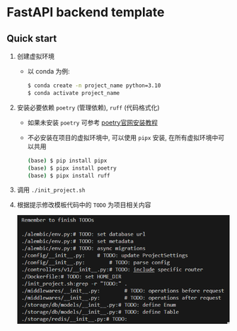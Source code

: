 # FastAPI backend template

## Quick start

1. 创建虚拟环境
    - 以 conda 为例:

        ```bash
        $ conda create -n project_name python=3.10
        $ conda activate project_name
        ```
2. 安装必要依赖 `poetry` (管理依赖), `ruff` (代码格式化)
    - 如果未安装 `poetry` 可参考 [poetry官网安装教程](https://python-poetry.org/docs/)
    - 不必安装在项目的虚拟环境中, 可以使用 `pipx` 安装, 在所有虚拟环境中可以共用

        ```bash
        (base) $ pip install pipx
        (base) $ pipx install poetry
        (base) $ pipx install ruff
        ```

3. 调用 `./init_project.sh`
4. 根据提示修改模板代码中的 `TODO` 为项目相关内容

    ![alt text](docs/image/run_init_script.png)
